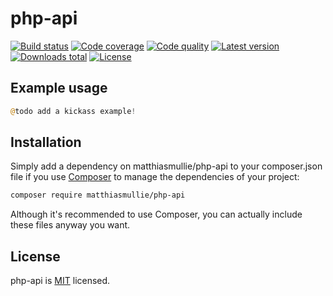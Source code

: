# php-api

[![Build status](https://api.travis-ci.org/matthiasmullie/php-api.svg?branch=master)](https://travis-ci.org/matthiasmullie/php-api)
[![Code coverage](http://img.shields.io/codecov/c/github/matthiasmullie/php-api.svg)](https://codecov.io/github/matthiasmullie/php-api)
[![Code quality](http://img.shields.io/scrutinizer/g/matthiasmullie/php-api.svg)](https://scrutinizer-ci.com/g/matthiasmullie/php-api)
[![Latest version](http://img.shields.io/packagist/v/matthiasmullie/php-api.svg)](https://packagist.org/packages/matthiasmullie/php-api)
[![Downloads total](http://img.shields.io/packagist/dt/matthiasmullie/php-api.svg)](https://packagist.org/packages/matthiasmullie/php-api)
[![License](http://img.shields.io/packagist/l/matthiasmullie/php-api.svg)](https://github.com/matthiasmullie/php-api/blob/master/LICENSE)


## Example usage

```php
@todo add a kickass example!
```


## Installation

Simply add a dependency on matthiasmullie/php-api to your composer.json file
if you use [Composer](https://getcomposer.org/) to manage the dependencies of
your project:

```sh
composer require matthiasmullie/php-api
```

Although it's recommended to use Composer, you can actually include these files
anyway you want.


## License

php-api is [MIT](http://opensource.org/licenses/MIT) licensed.
